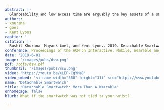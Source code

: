 ```yaml
---
abstract: |-
  Glanceability and low access time are arguably the key assets of a smartwatch. However, smartwatches are currently limited to micro-interactions. They do not enable complex interactions and, in general, they do not afford continuous use for long. We believe that smartwatches can retain micro-interactions and glanceability, but also get better at long and complex interactions. We propose a smartwatch that a user can detach, and use as more than a wearable depending on their context, requirements, and preference. Detaching the watch enables it to morph into different forms, and thereby become a better interaction device, better display, and a better sensor suite. First, we interview participants to elicit usage themes for a detachable watch. Then, we build applications that showcase the range of use-cases where a detachable smartwatch offers additional functionality compared to an always-worn one, and highlights the affordances and benefits enabled due to detachability.
authors:
- khurana
- goel
- Kent Lyons
caption: ''
citation: |-
  Rushil Khurana, Mayank Goel, and Kent Lyons. 2019. Detachable Smartwatch: More Than A Wearable. Proc. ACM Interact. Mob. Wearable Ubiquitous Technol. 3, 2, Article 50 (June 2019), 14 pages. DOI: https://doi.org/10.1145/3328921
conference: Proceedings of the ACM on Interactive, Mobile, Wearable and Ubiquitous Technologies (IMWUT), 2019
date: '2019-6-01'
image: '/images/pubs/dsw.png'
pdf: /pdfs/dsw.pdf
thumbnail: '/images/pubs/dsw.png'
video: 'https://youtu.be/gLEP-CgYMa8'
video_embed: '<iframe width="560" height="315" src="https://www.youtube.com/embed/gLEP-CgYMa8" frameborder="0" allow="accelerometer; autoplay; encrypted-media; gyroscope; picture-in-picture" allowfullscreen></iframe>'
name: 'Detachable Smartwatch'
title: 'Detachable Smartwatch: More Than A Wearable'
onhomepage: false
blurb: What if the smartwatch was not tied to your wrist?

---
```

